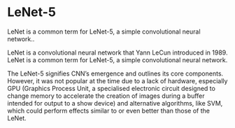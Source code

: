 # LeNet-5
LeNet is a common term for LeNet-5, a simple convolutional neural network..

LeNet is a convolutional neural network that Yann LeCun introduced in 1989. LeNet is a common term for LeNet-5, a simple convolutional neural network.

The LeNet-5 signifies CNN’s emergence and outlines its core components. However, it was not popular at the time due to a lack of hardware, especially GPU (Graphics Process Unit, a specialised electronic circuit designed to change memory to accelerate the creation of images during a buffer intended for output to a show device) and alternative algorithms, like SVM, which could perform effects similar to or even better than those of the LeNet.
